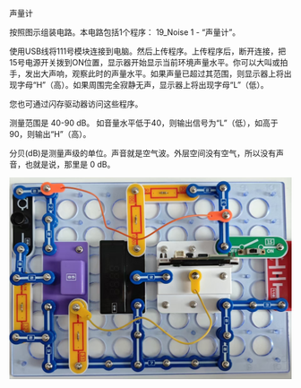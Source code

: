 声量计

按照图示组装电路。本电路包括1个程序：
19_Noise 1 - “声量计”。

使用USB线将111号模块连接到电脑。然后上传程序。上传程序后，断开连接，把15号电源开关拨到ON位置，显示器开始显示当前环境声量水平。你可以大叫或拍手，发出大声响，观察此时的声量水平。如果声量已超过其范围，则显示器上将出现字母“H”（高）。如果周围完全寂静无声，显示器上将出现字母“L”（低）。

您也可通过闪存驱动器访问这些程序。

测量范围是 40-90 dB。
如音量水平低于40，则输出信号为“L”（低），如高于90，则输出“H”（高）。

分贝(dB)是测量声级的单位。声音就是空气波。外层空间没有空气，所以没有声音，也就是说，那里是 0 dB。

![](102p1.jpg)